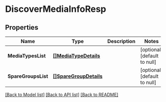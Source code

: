 # DiscoverMediaInfoResp

## Properties
Name | Type | Description | Notes
------------ | ------------- | ------------- | -------------
**MediaTypesList** | [**[]MediaTypeDetails**](MediaTypeDetails.md) |  | [optional] [default to null]
**SpareGroupsList** | [**[]SpareGroupDetails**](SpareGroupDetails.md) |  | [optional] [default to null]

[[Back to Model list]](../README.md#documentation-for-models) [[Back to API list]](../README.md#documentation-for-api-endpoints) [[Back to README]](../README.md)

